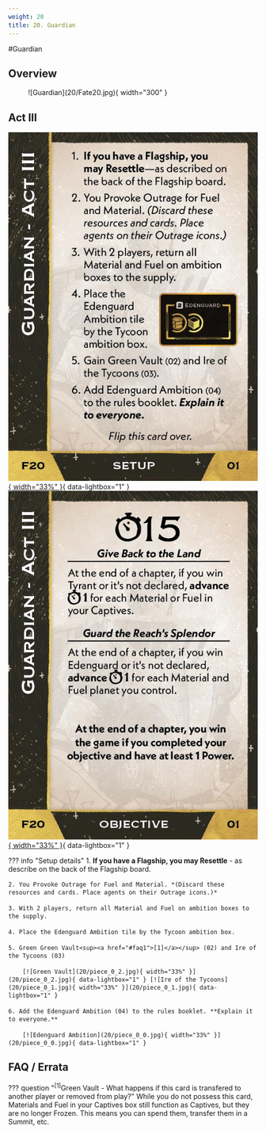 ```yaml
---
weight: 20
title: 20. Guardian
---
```

#Guardian
## Overview
<figure markdown="span">
![Guardian](20/Fate20.jpg){ width="300" }
</figure>

## Act III

[![Setup](20/piece_0_3.jpg){ width="33%" }](20/piece_0_3.jpg){ data-lightbox="1" }[![Objective](20/back_0_3.jpg){ width="33%" }](20/back_0_3.jpg){ data-lightbox="1" }

??? info "Setup details"
    1. **If you have a Flagship, you may Resettle** - as describe on the back of the Flagship board.
    
    2. You Provoke Outrage for Fuel and Material. *(Discard these resources and cards. Place agents on their Outrage icons.)*
    
    3. With 2 players, return all Material and Fuel on ambition boxes to the supply.
    
    4. Place the Edenguard Ambition tile by the Tycoon ambition box.
   
    5. Green Green Vault<sup><a href="#faq1">[1]</a></sup> (02) and Ire of the Tycoons (03)
    
        [![Green Vault](20/piece_0_2.jpg){ width="33%" }](20/piece_0_2.jpg){ data-lightbox="1" } [![Ire of the Tycoons](20/piece_0_1.jpg){ width="33%" }](20/piece_0_1.jpg){ data-lightbox="1" }
    
    6. Add the Edenguard Ambition (04) to the rules booklet. **Explain it to everyone.**

        [![Edenguard Ambition](20/piece_0_0.jpg){ width="33%" }](20/piece_0_0.jpg){ data-lightbox="1" }

## FAQ / Errata

??? question "<sup>[1]</sup>Green Vault - What happens if this card is transfered to another player or removed from play?"
    <a id="faq1"></a>While you do not possess this card, Materials and Fuel in your Captives box still function as Captives, but they are no longer Frozen. This means you can spend them, transfer them in a Summit, etc.